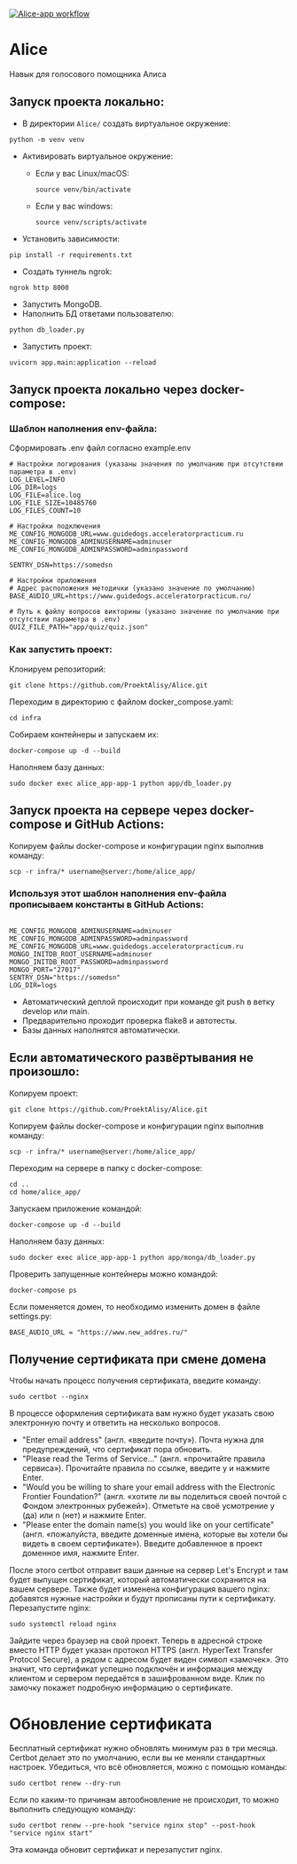[![Alice-app workflow](https://github.com/ProektAlisy/Alice/actions/workflows/main.yml/badge.svg)](https://github.com/ProektAlisy/Alice/actions/workflows/main.yml)
# Alice
Навык для голосового помощника Алиса

## Запуск проекта локально:

- В директории `Alice/` создать виртуальное окружение:
```
python -m venv venv
```
- Активировать виртуальное окружение:

  * Если у вас Linux/macOS:
    ```
    source venv/bin/activate
    ```
  * Если у вас windows:
    ```
    source venv/scripts/activate
    ```

- Установить зависимости:
```
pip install -r requirements.txt
```
- Создать туннель ngrok:
```
ngrok http 8000
```
- Запустить MongoDB.
- Наполнить БД ответами пользователю:
```
python db_loader.py
```
- Запустить проект:
```
uvicorn app.main:application --reload
```

## Запуск проекта локально через docker-compose:

### Шаблон наполнения env-файла:
Сформировать .env файл согласно example.env

```
# Настройки логирования (указаны значения по умолчанию при отсутствии параметра в .env)
LOG_LEVEL=INFO
LOG_DIR=logs
LOG_FILE=alice.log
LOG_FILE_SIZE=10485760
LOG_FILES_COUNT=10

# Настройки подключения
ME_CONFIG_MONGODB_URL=www.guidedogs.acceleratorpracticum.ru
ME_CONFIG_MONGODB_ADMINUSERNAME=adminuser
ME_CONFIG_MONGODB_ADMINPASSWORD=adminpassword

SENTRY_DSN=https://somedsn

# Настройки приложения
# Адрес расположения методички (указано значение по умолчанию)
BASE_AUDIO_URL=https://www.guidedogs.acceleratorpracticum.ru/

# Путь к файлу вопросов викторины (указано значение по умолчанию при отсутствии параметра в .env)
QUIZ_FILE_PATH="app/quiz/quiz.json"
```


### Как запустить проект:
Клонируем репозиторий:
```
git clone https://github.com/ProektAlisy/Alice.git
```
Переходим в директорию с файлом docker_compose.yaml:
```
cd infra
```
Собираем контейнеры и запускаем их:
```
docker-compose up -d --build 
```
Наполняем базу данных:
```
sudo docker exec alice_app-app-1 python app/db_loader.py
```

## Запуск проекта на сервере через docker-compose и GitHub Actions:
Копируем файлы docker-compose и конфигурации nginx выполнив команду:
```
scp -r infra/* username@server:/home/alice_app/
```

### Используя этот шаблон наполнения env-файла прописываем константы в GitHub Actions:
```

ME_CONFIG_MONGODB_ADMINUSERNAME=adminuser
ME_CONFIG_MONGODB_ADMINPASSWORD=adminpassword
ME_CONFIG_MONGODB_URL=www.guidedogs.acceleratorpracticum.ru
MONGO_INITDB_ROOT_USERNAME=adminuser
MONGO_INITDB_ROOT_PASSWORD=adminpassword
MONGO_PORT="27017"
SENTRY_DSN="https://somedsn"
LOG_DIR=logs
```

- Автоматический деплой происходит при команде git push в ветку develop или main.
- Предварительно проходит проверка flake8 и автотесты.
- Базы данных наполнятся автоматически.

## Если автоматического развёртывания не произошло:
Копируем проект:
```
git clone https://github.com/ProektAlisy/Alice.git
```
Копируем файлы docker-compose и конфигурации nginx выполнив команду:
```
scp -r infra/* username@server:/home/alice_app/
```
Переходим на сервере в папку c docker-compose:
```
cd ..
cd home/alice_app/
```
Запускаем приложение командой:
```
docker-compose up -d --build
```
Наполняем базу данных:
```
sudo docker exec alice_app-app-1 python app/monga/db_loader.py
```
Проверить запущенные контейнеры можно командой:
```
docker-compose ps
```

Если поменяется домен, то необходимо изменить домен в файле settings.py:
```
BASE_AUDIO_URL = "https://www.new_addres.ru/"
```

## Получение сертификата при смене домена

Чтобы начать процесс получения сертификата, введите команду:
```
sudo certbot --nginx 
```

В процессе оформления сертификата вам нужно будет указать свою электронную почту и ответить на несколько вопросов.

- "Enter email address" (англ. «введите почту»). Почта нужна для предупреждений, что сертификат пора обновить.
- "Please read the Terms of Service..." (англ. «прочитайте правила сервиса»). Прочитайте правила по ссылке, введите y и нажмите Enter.
- "Would you be willing to share your email address with the Electronic Frontier Foundation?" (англ. «хотите ли вы поделиться своей почтой с Фондом электронных рубежей»). Отметьте на своё усмотрение y (да) или n (нет) и нажмите Enter.
- "Please enter the domain name(s) you would like on your certificate" (англ. «пожалуйста, введите доменные имена, которые вы хотели бы видеть в своем сертификате»). Введите добавленное в проект доменное имя, нажмите Enter.

После этого certbot отправит ваши данные на сервер Let's Encrypt и там будет выпущен сертификат, который автоматически сохранится на вашем сервере. Также будет изменена конфигурация вашего nginx: добавятся нужные настройки и будут прописаны пути к сертификату.
Перезапустите nginx:
```
sudo systemctl reload nginx 
```
Зайдите через браузер на свой проект. Теперь в адресной строке вместо HTTP будет указан протокол HTTPS (англ. HyperText Transfer Protocol Secure), а рядом с адресом будет виден символ «замочек». Это значит, что сертификат успешно подключён и информация между клиентом и сервером передаётся в зашифрованном виде. Клик по замочку покажет подробную информацию о сертификате.

# Обновление сертификата
Бесплатный сертификат нужно обновлять минимум раз в три месяца. Certbot делает это по умолчанию, если вы не меняли стандартных настроек. 
Убедиться, что всё обновляется, можно с помощью команды:
```
sudo certbot renew --dry-run 
```
Если по каким-то причинам автообновление не происходит, то можно выполнить следующую команду:
```
sudo certbot renew --pre-hook "service nginx stop" --post-hook "service nginx start" 
```
Эта команда обновит сертификат и перезапустит nginx.
